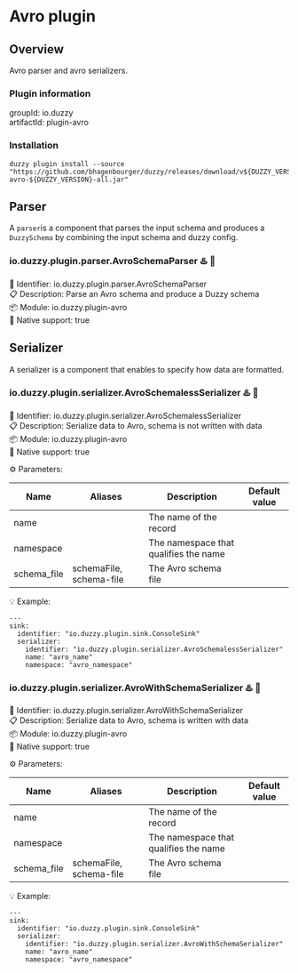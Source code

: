 # Avro plugin

## Overview
Avro parser and avro serializers.

### Plugin information
groupId: io.duzzy  
artifactId: plugin-avro

### Installation
```
duzzy plugin install --source "https://github.com/bhagenbourger/duzzy/releases/download/v${DUZZY_VERSION}/plugin-avro-${DUZZY_VERSION}-all.jar"
```

## Parser
A `parser`is a component that parses the input schema and produces a `DuzzySchema` by combining the input schema and duzzy config.

### io.duzzy.plugin.parser.AvroSchemaParser ♨️ 🧬
🔑 Identifier: io.duzzy.plugin.parser.AvroSchemaParser  
📋 Description: Parse an Avro schema and produce a Duzzy schema  
📦 Module: io.duzzy.plugin-avro  
🧬 Native support: true

## Serializer
A serializer is a component that enables to specify how data are formatted.

### io.duzzy.plugin.serializer.AvroSchemalessSerializer ♨️ 🧬
🔑 Identifier: io.duzzy.plugin.serializer.AvroSchemalessSerializer  
📋 Description: Serialize data to Avro, schema is not written with data  
📦 Module: io.duzzy.plugin-avro  
🧬 Native support: true

⚙️ Parameters:

| Name | Aliases | Description | Default value |
| --- | --- | --- | --- |
| name |  | The name of the record |  |
| namespace |  | The namespace that qualifies the name |  |
| schema_file | schemaFile, schema-file | The Avro schema file |  |  

💡 Example:
```
---
sink:
  identifier: "io.duzzy.plugin.sink.ConsoleSink"
  serializer:
    identifier: "io.duzzy.plugin.serializer.AvroSchemalessSerializer"
    name: "avro_name"
    namespace: "avro_namespace"
```

### io.duzzy.plugin.serializer.AvroWithSchemaSerializer ♨️ 🧬
🔑 Identifier: io.duzzy.plugin.serializer.AvroWithSchemaSerializer  
📋 Description: Serialize data to Avro, schema is written with data  
📦 Module: io.duzzy.plugin-avro  
🧬 Native support: true

⚙️ Parameters:

| Name | Aliases | Description | Default value |
| --- | --- | --- | --- |
| name |  | The name of the record |  |
| namespace |  | The namespace that qualifies the name |  |
| schema_file | schemaFile, schema-file | The Avro schema file |  |  

💡 Example:
```
---
sink:
  identifier: "io.duzzy.plugin.sink.ConsoleSink"
  serializer:
    identifier: "io.duzzy.plugin.serializer.AvroWithSchemaSerializer"
    name: "avro_name"
    namespace: "avro_namespace"
```
